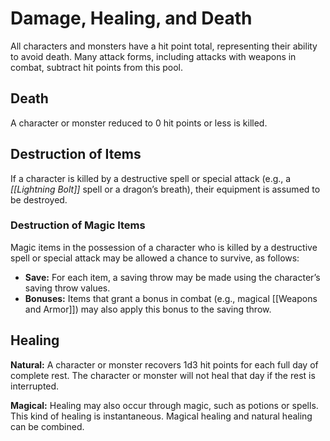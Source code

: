 # Damage, Healing, and Death

All characters and monsters have a hit point total, representing their ability to avoid death. Many attack forms, including attacks with weapons in combat, subtract hit points from this pool.

## Death

A character or monster reduced to 0 hit points or less is killed.

## Destruction of Items

If a character is killed by a destructive spell or special attack (e.g., a *[[Lightning Bolt]]* spell or a dragon’s breath), their equipment is assumed to be destroyed.

### Destruction of Magic Items

Magic items in the possession of a character who is killed by a destructive spell or special attack may be allowed a chance to survive, as follows:

- **Save:** For each item, a saving throw may be made using the character’s saving throw values.
- **Bonuses:** Items that grant a bonus in combat (e.g., magical [[Weapons and Armor]]) may also apply this bonus to the saving throw.

## Healing

**Natural:** A character or monster recovers 1d3 hit points for each full day of complete rest. The character or monster will not heal that day if the rest is interrupted.

**Magical:** Healing may also occur through magic, such as potions or spells. This kind of healing is instantaneous. Magical healing and natural healing can be combined.
